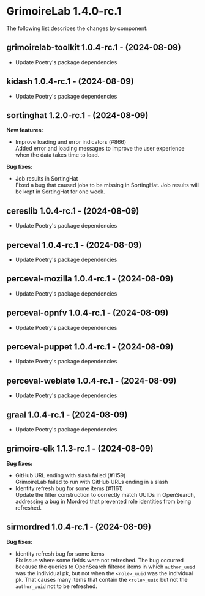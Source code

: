 # GrimoireLab 1.4.0-rc.1
The following list describes the changes by component:

  ## grimoirelab-toolkit 1.0.4-rc.1 - (2024-08-09)
  
  * Update Poetry's package dependencies
  ## kidash 1.0.4-rc.1 - (2024-08-09)
  
  * Update Poetry's package dependencies
## sortinghat 1.2.0-rc.1 - (2024-08-09)

**New features:**

 * Improve loading and error indicators (#866)\
   Added error and loading messages to improve the user experience when
   the data takes time to load.

**Bug fixes:**

 * Job results in SortingHat\
   Fixed a bug that caused jobs to be missing in SortingHat. Job results
   will be kept in SortingHat for one week.

  ## cereslib 1.0.4-rc.1 - (2024-08-09)
  
  * Update Poetry's package dependencies

  ## perceval 1.0.4-rc.1 - (2024-08-09)
  
  * Update Poetry's package dependencies
  ## perceval-mozilla 1.0.4-rc.1 - (2024-08-09)
  
  * Update Poetry's package dependencies
  ## perceval-opnfv 1.0.4-rc.1 - (2024-08-09)
  
  * Update Poetry's package dependencies
  ## perceval-puppet 1.0.4-rc.1 - (2024-08-09)
  
  * Update Poetry's package dependencies
  ## perceval-weblate 1.0.4-rc.1 - (2024-08-09)
  
  * Update Poetry's package dependencies
  ## graal 1.0.4-rc.1 - (2024-08-09)
  
  * Update Poetry's package dependencies
## grimoire-elk 1.1.3-rc.1 - (2024-08-09)

**Bug fixes:**

 * GitHub URL ending with slash failed (#1159)\
   GrimoireLab failed to run with GitHub URLs ending in a slash
 * Identity refresh bug for some items (#1161)\
   Update the filter construction to correctly match UUIDs in OpenSearch,
   addressing a bug in Mordred that prevented role identities from being
   refreshed.

## sirmordred 1.0.4-rc.1 - (2024-08-09)

**Bug fixes:**

 * Identity refresh bug for some items\
   Fix issue where some fields were not refreshed. The bug occurred
   because the queries to OpenSearch filtered items in which
   `author_uuid` was the individual pk, but not when the `<role>_uuid`
   was the individual pk. That causes many items that contain the
   `<role>_uuid` but not the `author_uuid` not to be refreshed.

